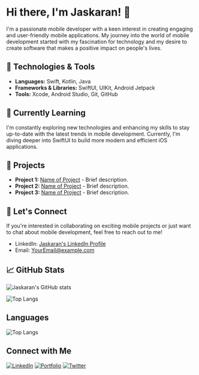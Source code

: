 # Hi there, I'm Jaskaran! 👋

I'm a passionate mobile developer with a keen interest in creating engaging and user-friendly mobile applications. My journey into the world of mobile development started with my fascination for technology and my desire to create software that makes a positive impact on people's lives.

## 🔧 Technologies & Tools
- **Languages:** Swift, Kotlin, Java
- **Frameworks & Libraries:** SwiftUI, UIKit, Android Jetpack
- **Tools:** Xcode, Android Studio, Git, GitHub

## 🌱 Currently Learning
I'm constantly exploring new technologies and enhancing my skills to stay up-to-date with the latest trends in mobile development. Currently, I'm diving deeper into SwiftUI to build more modern and efficient iOS applications.

## 🚀 Projects
- **Project 1:** [Name of Project](link) - Brief description.
- **Project 2:** [Name of Project](link) - Brief description.
- **Project 3:** [Name of Project](link) - Brief description.

## 💬 Let's Connect
If you're interested in collaborating on exciting mobile projects or just want to chat about mobile development, feel free to reach out to me!

- LinkedIn: [Jaskaran's LinkedIn Profile](link)
- Email: [YourEmail@example.com](mailto:YourEmail@example.com)

## 📈 GitHub Stats
![Jaskaran's GitHub stats](https://github-readme-stats.vercel.app/api?username=YourGitHubUsername&show_icons=true&theme=radical)

![Top Langs](https://github-readme-stats.vercel.app/api/top-langs/?username=YourGitHubUsername&layout=compact&theme=radical)


## Languages
![Top Langs](https://github-readme-stats.vercel.app/api/top-langs/?username=your-username&layout=compact&theme=radical)

## Connect with Me
[![LinkedIn](https://img.shields.io/badge/-LinkedIn-blue?style=for-the-badge&logo=Linkedin&logoColor=white)](https://www.linkedin.com/in/your-linkedin-profile/)
[![Portfolio](https://img.shields.io/badge/-Portfolio-red?style=for-the-badge)](https://your-portfolio.com)
[![Twitter](https://img.shields.io/badge/-Twitter-1DA1F2?style=for-the-badge&logo=Twitter&logoColor=white)](https://twitter.com/your-twitter-handle)


